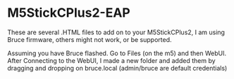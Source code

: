 # M5StickCPlus2-EAP


These are several .HTML files to add on to your M5StickCPlus2, I am using Bruce firmware, others might not work, or be supported.

Assuming you have Bruce flashed. Go to Files (on the m5) and then WebUI. 
After Connecting to the WebUI, I made a new folder and added them by dragging and dropping on bruce.local (admin/bruce are default credentials) 
